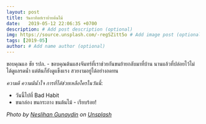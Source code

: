 ```yaml
---
layout: post
title: วันอาทิตย์เราย้ายต้นไม้
date:   2019-05-12 22:06:35 +0700
description: # Add post description (optional)
img: https://source.unsplash.com/-regSZitt5o # Add image post (optional)
tags: [2019-05]
author: # Add name author (optional)
---
```

ขอบคุณแอ ชัย รปภ. - ขอบคุณต้นแสงจันทร์ที่เราช่วยกันขนย้ายกลับมาที่บ้าน นานแล้วที่ปล่อยไว้ไม่ได้ดูแลรดน้ำ แต่ต้นก็ยังดูแข็งแรง สวยงามอยู่ได้อย่างอดทน <i class="fa fa-child" style="color:plum"></i>

*ความดี ความมีน้ำใจ การที่ได้ช่วยเหลือใครในวันนี้*:
- วันนี้ไปที่ Bad Habit
- ขนกล่อง ขนกระถาง ขนต้นไม้ - เรียบร้อย!

*Photo by [Neslihan Gunaydin](https://unsplash.com/@neslihangunaydin) on [Unsplash](https://unsplash.com)*
